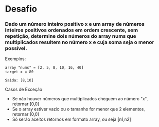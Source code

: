 # Desafio

### Dado um número inteiro positivo x e um array de números inteiros positivos ordenados em ordem crescente, sem repetição, determine dois números do array nums que multiplicados resultem no número x e cuja soma seja o menor possível.

Exemplos:

```
array "nums" = [2, 5, 8, 10, 16, 40]
target x = 80

Saída: [8,10]
```

Casos de Exceção

- Se não houver números que multiplicados cheguem ao número "x", retornar [0,0]
- Se o array estiver vazio ou o tamanho for menor que 2 elementos, retornar [0,0]
- Só serão aceitos retornos em formato array, ou seja [n1,n2]